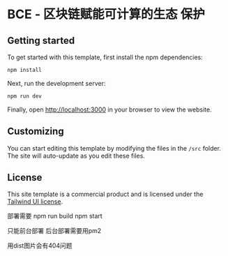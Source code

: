 # BCE - 区块链赋能可计算的生态 保护

## Getting started

To get started with this template, first install the npm dependencies:

```bash
npm install
```

Next, run the development server:

```bash
npm run dev
```

Finally, open [http://localhost:3000](http://localhost:3000) in your browser to view the website.

## Customizing

You can start editing this template by modifying the files in the `/src` folder. The site will auto-update as you edit these files.

## License

This site template is a commercial product and is licensed under the [Tailwind UI license](https://tailwindui.com/license).


部署需要
npm run build
npm start 

只能前台部署
后台部署需要用pm2

用dist图片会有404问题
